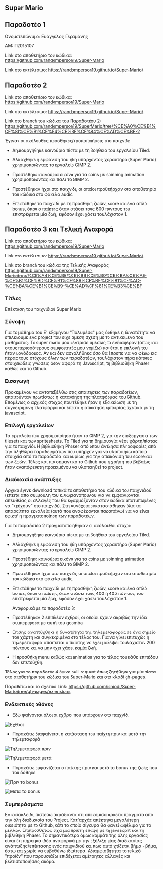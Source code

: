## Super Mario		


## Παραδοτέο 1

Ονοματεπώνυμο: Ευάγγελος Γεραμάνης

ΑΜ: Π2015107

Link στο αποθετήριο του κώδικα: https://github.com/randomperson19/Super-Mario

Link στο εκτέλεσιμο: https://randomperson19.github.io/Super-Mario/

## Παραδοτέο 2

Link στο αποθετήριο του κώδικα: https://github.com/randomperson19/Super-Mario

Link στο εκτέλεσιμο: https://randomperson19.github.io/Super-Mario/

Link στο branch του κώδικα του Παραδοτέου 2: https://github.com/randomperson19/SuperMario/tree/%CE%A0%CE%B1%CF%81%CE%B1%CE%B4%CE%BF%CF%84%CE%AD%CE%BF-2

Έγιναν οι ακόλουθες προσθήκες/τροποποιήσεις στο παιχνίδι:

* Δημιουργήθηκε καινούρια πίστα με τη βοήθεια του εργαλείου Tiled.

* Αλλάχθηκε η εμφάνιση του ήδη υπάρχοντος χαρακτήρα (Super Mario) χρησιμοποιώντας το εργαλείο GIMP 2.

* Προστέθηκε καινούρια εικόνα για τα coins με spinning animation χρησιμοποιώντας και πάλι το GIMP 2.

* Προστέθηκαν ήχοι στο παιχνίδι, οι οποίοι προϋπήρχαν στο αποθετηρίο του κώδικα στο φάκελο audio.

* Επεκτάθηκε το παιχνίδι με τη προσθήκη ζωών, score και ένα απλό bonus, όπου ο παίκτης όταν φτάσει τους 600 πόντους του επιστρέφεται μία   ζωή, εφόσον έχει χάσει τουλάχιστον 1.



## Παραδοτέο 3 και Tελική Αναφορά

Link στο αποθετήριο του κώδικα: https://github.com/randomperson19/Super-Mario

Link στο εκτέλεσιμο: https://randomperson19.github.io/Super-Mario/

Link στο branch του κώδικα της Τελικής Αναφοράς: https://github.com/randomperson19/Super-Mario/tree/%CE%A4%CE%B5%CE%BB%CE%B9%CE%BA%CE%AE-%CE%B1%CE%BD%CE%B1%CF%86%CE%BF%CF%81%CE%AC-%CE%BA%CE%B1%CE%B9-%CE%AD%CF%81%CE%B3%CE%BF

### Τίτλος 

Επέκταση του παιχνιδιού Super Mario

### Σύνοψη

  Για το μάθημα του Ε' εξαμήνου "Πολυμέσα" μας δόθηκε η δυνατότητα να επιλέξουμε ένα project που είχε άμεση σχέση με το αντικείμενο του μαθήματος. Το super mario μου κέντρισε αμέσως το ενδιαφέρον (όπως και στους περισσότερους συμφοιτητές μου νομίζω) και έτσι η επιλογή του ήταν μονόδρομος. Αν και δεν ασχολήθηκα όσο θα έπρεπε για να φέρω εις πέρας τους στόχους όλων των παραδοτέων, τουλάχιστον πήρα κάποιες στοιχειώδεις γνώσεις όσον αφορά τη Javascript, τη βιβλιοθήκη Phaser καθώς και το Github.

### Εισαγωγή 

  Προκειμένου να ανταπεξέλθω στις απαιτήσεις των παραδοτέων, απαιτούνταν πρωτίστως η κατανόηση της πλατφόρμας του Github. Επομένως ο αρχικός στόχος που τέθηκε ήταν η εξοικείωση με τη συγκεκριμένη πλατφόρμα και έπειτα η απόκτηση εμπειρίας σχετικά με τη javascript.

### Επιλογή εργαλείων

  Τα εργαλεία που χρησιμοποίησα ήταν το GIMP 2, για την επεξεργασία των tilesets και των spritesheets. Το Tiled για τη δημιουργία νέου χάρτη/πίστας για το παιχνίδι. Η βιβλιοθήκη Phaser από όπου άντλησα πληροφορίες από την πληθώρα παραδειγμάτων που υπήρχαν για να υλοποιήσω κάποια στοιχεία από τα παραδοτέα και κυρίως για την απεικόνιση του score και των ζωών. Τέλος και πιο σημαντικό το Github που η χρήση του βεβαίως ήταν αναπόφευκτη προκειμένου να υλοποιηθεί το project. 

### Διαδικασία ανάπτυξης

  Αρχικά έγινε download τοπικά το αποθετήριο του κώδικα του παιχνιδιού (έπειτα από συμβουλή του κ.Χωριανόπουλου για να εμφανίζονται απευθείας οι αλλαγές που θα εφαρμόζονταν στον κώδικα αποτυπωμένες να "τρέχουν" στο παιχνίδι). 
  Στη συνέχεια εγκαταστάθηκαν όλα τα απαραίτητα εργαλεία (αυτά που αναφέρονται παραπάνω) για να είναι εφικτή η πραγματοποίηση των παραδοτέων. 
  
  Για το παραδοτέο 2 πραγματοποιήθηκαν οι ακόλουθοι στόχοι: 
  
* Δημιουργήθηκε καινούρια πίστα με τη βοήθεια του εργαλείου Tiled.

* Αλλάχθηκε η εμφάνιση του ήδη υπάρχοντος χαρακτήρα (Super Mario) χρησιμοποιώντας το εργαλείο GIMP 2.

* Προστέθηκε καινούρια εικόνα για τα coins με spinning animation χρησιμοποιώντας και πάλι το GIMP 2.

* Προστέθηκαν ήχοι στο παιχνίδι, οι οποίοι προϋπήρχαν στο αποθετηρίο του κώδικα στο φάκελο audio.

* Επεκτάθηκε το παιχνίδι με τη προσθήκη ζωών, score και ένα απλό bonus, όπου ο παίκτης όταν φτάσει τους 400 ή 405 πόντους του επιστρέφεται μία ζωή, εφόσον έχει χάσει τουλάχιστον 1.

  Αναφορικά με το παραδοτέο 3:
  
 * Προστέθηκαν 2 επιπλέον εχθροί, οι οποίοι έχουν ακριβώς την ίδια συμπεριφορά με αυτή του goomba
 * Επίσης αναπτύχθηκε η δυνατότητα της τηλεμεταφοράς σε ένα σημείο του χάρτη και συγκεκριμένα στο τέλος του. Για να γίνει επιτυχώς η        τηλεμεταφορά απαιτείται ο παίκτης να έχει μαζέψει τουλάχιστον 200 πόντους και να μην έχει χάσει καμία ζωή. 
  
 * Η προσθήκη menu καθώς και animation για το τέλος του κάθε επιπέδου δεν επετεύχθη.
  
  
Τέλος για το παραδοτέο 4 έγινε pull-request όπως ζητήθηκε για μία πίστα στο αποθετήριο του κώδικα του Super-Mario και στο κλαδί gh-pages.
   
  Παραθέτω και το σχετικό Link: https://github.com/ioniodi/Super-Mario/tree/gh-pages/extensions
  
  
  

### Ενδεικτικές οθόνες

* Εδώ φαίνονται όλοι οι εχθροί που υπάρχουν στο παιχνίδι

![Εχθροί](https://github.com/randomperson19/Super-Mario/blob/master/Enemies.png)

* Παρακάτω διαφαίνεται η κατάσταση του παίχτη πριν και μετά την τηλεμταφορά

![Τηλεμεταφορά πριν](https://github.com/randomperson19/Super-Mario/blob/master/Before%20Teleport.png)

![Τηλεμεταφορά μετά](https://github.com/randomperson19/Super-Mario/blob/master/After%20Teleport.png)

* Παρακάτω εμφανίζεται ο παίκτης πριν και μετά το bonus της ζωής που του δόθηκε

![Πριν το bonus](https://github.com/randomperson19/Super-Mario/blob/master/Before%20Bonus%20Life.png)

![Μετά το bonus](https://github.com/randomperson19/Super-Mario/blob/master/After%20Bonus%20Life.png)


### Συμπεράσματα

  Εν κατακλείδι, πιστεύω ακράδαντα ότι αποκόμισα αρκετά πράγματα από την όλη διαδικασία του Project. Κατ'αρχάς απέκτησα μεγαλύτερη οικειότητα με το Github, κάτι το οποίο σίγουρα θα φανεί ωφέλιμο για το μέλλον. Επιπροσθέτως είχα μια πρώτη επαφή με τη javascprit και τη βιβλιθήκη Phaser. Το σημαντικότερο όμως κομμάτι της όλης εργασίας είναι ότι πήρα μια ιδέα αναφορικά με την εξέλιξη μίας διαδικασίας ανάπτυξης/επέκτασης ενός παιχνιδιού και πως αυτό χτίζεται βήμα - βήμα, έστω και χωρία να εμβαθύνω ιδιαίτερα. Αδιαμφισβήτητα το τελικό "προϊόν" που παρουσιάζω επιδέχεται αμέτρητες αλλαγές και βελτιστοποιήσεις ακόμα. 
  


